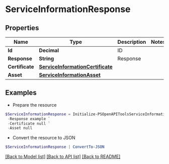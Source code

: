 # ServiceInformationResponse
## Properties

Name | Type | Description | Notes
------------ | ------------- | ------------- | -------------
**Id** | **Decimal** | ID | 
**Response** | **String** | Response | 
**Certificate** | [**ServiceInformationCertificate**](ServiceInformationCertificate.md) |  | 
**Asset** | [**ServiceInformationAsset**](ServiceInformationAsset.md) |  | 

## Examples

- Prepare the resource
```powershell
$ServiceInformationResponse = Initialize-PSOpenAPIToolsServiceInformationResponse  -Id 1 `
 -Response example `
 -Certificate null `
 -Asset null
```

- Convert the resource to JSON
```powershell
$ServiceInformationResponse | ConvertTo-JSON
```

[[Back to Model list]](../README.md#documentation-for-models) [[Back to API list]](../README.md#documentation-for-api-endpoints) [[Back to README]](../README.md)

